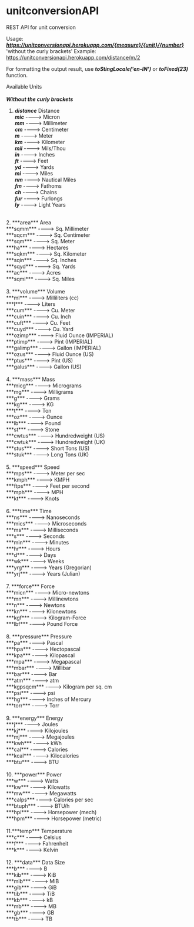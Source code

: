 # unitconversionAPI
REST API for unit conversion<br>

Usage: 
***https://unitconversionapi.herokuapp.com/{measure}/{unit}/{number}***
'without the curly brackets'
Example: https://unitconversionapi.herokuapp.com/distance/m/2

For formatting the output result, use ***toStingLocale('en-IN')*** or ***toFixed(23)*** function.

Available Units<br> 
<br>
***Without the curly brackets***
1. ***distance*** Distance <br>
***mic*** ----> Micron<br>
***mm*** ----> Millimeter<br>
***cm*** ----> Centimeter<br>
***m*** ----> Meter<br>
***km*** ----> Kilometer<br>
***mil*** ----> Mils/Thou<br>
***in*** ----> Inches<br>
***ft*** ----> Feet<br>
***yd*** ----> Yards<br>
***mi*** ----> Miles<br>
***nm*** ----> Nautical Miles<br>
***fm*** ----> Fathoms<br>
***ch*** ----> Chains<br>
***fur*** ----> Furlongs<br>
***ly*** ----> Light Years<br>
<br>
2. ***area*** Area<br>
***sqmm*** ----> Sq. Millimeter<br>
***sqcm*** ----> Sq. Centimeter<br>
***sqm*** ----> Sq. Meter<br>
***ha*** ----> Hectares<br>
***sqkm*** ----> Sq. Kilometer<br>
***sqin*** ----> Sq. Inches<br>
***sqyd*** ----> Sq. Yards<br>
***ac*** ----> Acres<br>
***sqmi*** ----> Sq. Miles<br>
<br>
3. ***volume*** Volume<br>
***ml*** ----> Milliliters (cc)<br>
***l*** ----> Liters<br>
***cum*** ----> Cu. Meter<br>
***cuin*** ----> Cu. Inch<br>
***cuft*** ----> Cu. Feet<br>
***cuyd*** ----> Cu. Yard<br>
***ozimp*** ----> Fluid Ounce (IMPERIAL)<br>
***ptimp*** ----> Pint (IMPERIAL)<br>
***galimp*** ----> Gallon (IMPERIAL)<br>
***ozus*** ----> Fluid Ounce (US)<br>
***ptus*** ----> Pint (US)<br>
***galus*** ----> Gallon (US)<br>
<br>
4. ***mass*** Mass<br>
***micg*** ----> Micrograms<br>
***mg*** ----> Milligrams<br>
***g*** ----> Grams<br>
***kg*** ----> KG<br>
***t*** ----> Ton<br>
***oz*** ----> Ounce<br>
***lb*** ----> Pound<br>
***st*** ----> Stone<br>
***cwtus*** ----> Hundredweight (US)<br>
***cwtuk*** ----> Hundredweight (UK)<br>
***stus*** ----> Short Tons (US)<br>
***stuk*** ----> Long Tons (UK)<br>
<br>
5. ***speed*** Speed<br>
***mps*** ----> Meter per sec<br>
***kmph*** ----> KMPH<br>
***ftps*** ----> Feet per second<br>
***mph*** ----> MPH<br>
***kt*** ----> Knots<br>
<br>
6. ***time*** Time<br>
***ns*** ----> Nanoseconds<br>
***mics*** ----> Microseconds<br>
***ms*** ----> Milliseconds<br>
***s*** ----> Seconds<br>
***min*** ----> Minutes<br>
***hr*** ----> Hours<br>
***d*** ----> Days<br>
***wk*** ----> Weeks<br>
***yrg*** ----> Years (Gregorian)<br>
***yrj*** ----> Years (Julian)<br>
<br>
7. ***force*** Force<br>
***micn*** ----> Micro-newtons<br>
***mn*** ----> Millinewtons<br>
***n*** ----> Newtons<br>
***kn*** ----> Kilonewtons<br>
***kgf*** ----> Kilogram-Force<br>
***lbf*** ----> Pound Force<br>
<br>
8. ***pressure*** Pressure<br>
***pa*** ----> Pascal<br>
***hpa*** ----> Hectopascal<br>
***kpa*** ----> Kilopascal<br>
***mpa*** ----> Megapascal<br>
***mbar*** ----> Millibar<br>
***bar*** ----> Bar<br>
***atm*** ----> atm<br>
***kgpsqcm*** ----> Kilogram per sq. cm<br>
***psi*** ----> psi<br>
***hg*** ----> Inches of Mercury<br>
***torr*** ----> Torr<br>
<br>
9. ***energy*** Energy<br>
***j*** ----> Joules<br>
***kj*** ----> Kilojoules<br>
***mj*** ----> Megajoules<br>
***kwh*** ----> kWh<br>
***cal*** ----> Calories<br>
***kcal*** ----> Kilocalories<br>
***btu*** ----> BTU<br>
<br>
10. ***power*** Power<br>
***w*** ----> Watts<br>
***kw*** ----> Kilowatts<br>
***mw*** ----> Megawatts<br>
***calps*** ----> Calories per sec<br>
***btuph*** ----> BTU/h<br>
***hpi*** ----> Horsepower (mech)<br>
***hpm*** ----> Horsepower (metric)<br>
<br>
11.***temp*** Temperature<br>
***c*** ----> Celsius<br>
***f*** ----> Fahrenheit<br>
***k*** ----> Kelvin<br>
<br>
12. ***data*** Data Size<br>
***b*** ----> B<br>
***kib*** ----> KiB<br>
***mib*** ----> MiB<br>
***gib*** ----> GiB<br>
***tib*** ----> TiB<br>
***kb*** ----> kB<br>
***mb*** ----> MB<br>
***gb*** ----> GB<br>
***tb*** ----> TB<br><br>
